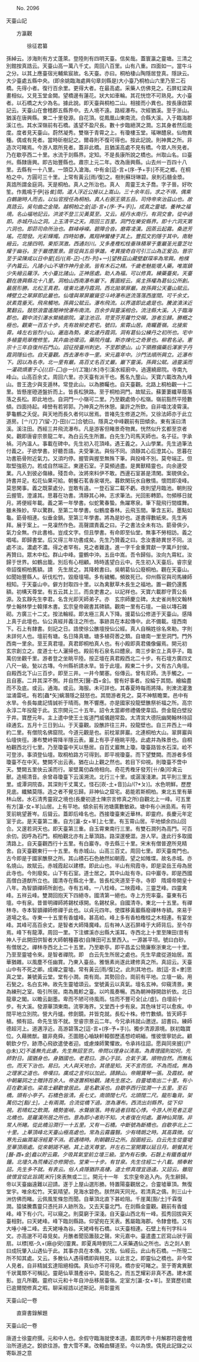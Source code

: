 ﻿　　No. 2096

天臺山記

　　方瀛觀

　　　　徐征君纂


孫綽云。涉海則有方丈蓬萊。登陸則有四明天臺。信矣哉。蓋寰瀛之靈塘。三清之別館按真誥云。天臺山高一萬八千丈。周回八百里。山有八重。四面如一。當牛斗之分。以其上應臺宿光輔紫宸故。名天臺。亦曰。桐柏棲山陶隱居登真。隱訣云。大少臺處五縣中央。(即余姚臨海處興句章剡縣是)大小臺乃桐柏山六里乃至二石橋。先得小者。復行百余里。更得大者。在最高處。采藥人仿佛見之。石屏虹梁與畫相似。又見玉堂金闕。望橋邊有蓮花。狀大如車輪。其花恍惚不可熟見。大小臺者。以石橋之大少為名。據此說。即天臺與桐柏二山。相接而小異也。按長康啟蒙記云。天臺山在會稽郡五縣界中。去人境不遠。路經瀑布。次經猶溪。至于浙山。猶溪在唐興縣。東二十里發源。自花頂。從鳳凰山東南流。合縣大溪。入于臨海郡溪江也。其水深嶺前有石橋。遙望不盈尺長。數十步臨絕溟之澗。忘其身者然后能度。度者見天臺山。蔚然凝秀。雙嶺于青霄之上。有瓊樓玉堂。瑤琳醴泉。仙物異種。偶或有見者。當時斫樹記之。爾尋則不復可得也。按此記說。則神異之所。非造次可睹焉。今游人眾所見者。蓋非此橋。且猶溪高處不見有橋。今眾人所見者。乃在歇亭西二十里。水流于剡縣界。定知。不是長康所說之橋也。州取山名。曰臺州。縣隸唐興。即古始豐縣也。肅宗上元二年。改為唐興縣。山去州一百四十八里。去縣有一十八里。一頭亞入滄海。中有金[這-言+(序-予+手)]不死之鄉。在桐柏之中。方圓可三十里。上常有黃云[雨/復]之。樹則蘇玡琳碧。泉則石髓金漿。真誥所謂金庭洞。天是桐柏。真人之所治也。真人　周靈王太子喬。字子晉。好吹笙。作鳳鳴于伊[谷*隹]間。道人浮近公接以上嵩山。三十余年后。求之不得。偶乘白鶴謝時人而去。以仙官授任為桐柏。真人右弼王領五岳。司侍帝來治茲山也。故真誥云。吳句曲之金陵。越桐柏之金[這-言+(序-予+手)]。成真之靈墟。養神之福境。名山福地記云。洪波不登三災黃莫至。又云。經丹水南行。有洞交會。從中過即。赤城丹山之洞。上玉清平之天。周回三百里。洞門在樂安縣界。即十六洞天第六洞也。即茆司命所治也。群峰崢嶸。碧障合沓。磨霄凌漢。因蒸云起霧。桑迸芳瑤。花間發。光彩輝燭。四時如春。鳳翔神鸞棲于其上。豐孤文豹隱于其中。南馳縉云。北接四明。東拒溟滶。西通剡川。又多產檉松桂垂珠積翠于重巖圣光靈芝吐耀于幽谷。至于巖煙匿景。匪從與五岳爭雄。考異搜奇自可引三山為正爰泊。晉宗至于梁陳咸以日中星[后/((焉-正)-(烈-列)+一)]望秩茲山藏壁獻琛率為常興。枹樸子內篇云。凡諸小山不堪作神丹金液。皆有木石之精。千歲老魅能壞人藥。唯嵩鎮少失縉云羅浮。大小臺比諸山。正神居處。助人為福。可以修真。練藥臺矣。天臺觀在唐興縣北十八里。洞柏山西南瀑布巖下。舊圖經云。吳主孫權為葛仙公所創。最居形勝。北松王真君。壇東北連丹霞洞。西北拋翠屏巖。故孫興公天臺山賦云。榑壁立之翠屏即此巖也。仙壇與翠屏巖聳空斗峙瀑布迸流落落西崖間。可千余丈。狀素霓垂天。飛帛觸地。孫興公賦云。瀑布飛流。以界道即此處是也。騰波濆沫近驚翻云。鼓怒浪雷遙聞神悅瀑布南流。百余步與靈溪相合。流注縣大溪。入于臨海郡也。觀中流引瀑水縈繞廊院。灌注池沼。苛芰芬芳蘿竹交暯。游者忘歸。勝概之極也。觀東一百五十步。先有故柳史君宅。號曰。紫霄山居。南矚蒼嶺。北接紫霄。峰左右皆烈小山。邐迤為勢。東北連丹霞洞。洞有葛仙公練丹之初所也。宅中多植靈苑翠檉修笙。其卉曲池環沼。藥院丹爐。斯亦煉化之奇景也。柳君名泌。憲宗十三年自復州石門山。詔征授臺州刺史。不至郡便山。山下領務備藥后渾家于丹霞洞隱仙也。自天臺觀。西去瀑布寺一里。宋元嘉年中。沙門法順所興立。近瀑布下。因以為名寺。北一里有巖。高百丈名百丈巖。巖下靈溪。孫興公賦。過靈溪而一灌疏煩憲于心[((巨-匚)@一)/(工*幾)/木]寺引溪水經廚中。過還繞廊院。寺南九峰山。山高百余丈。周回六里。亦天臺有派干也。舊名九壟山。天寶六載改為九峰山。昔王逸少與支遁林。常登此山。以為勝矚也。自天臺觀。北路上桐柏觀一十二里。皆懸崖磴道盤折而上。皆長松狹路。至于桐柏洞門。故賦云。蘇萋萋纖草蔭落落之長松。即此地也。自洞門一小嶺可二里。乃至觀處倚小松嶺。嶺前豁然平陸數傾。四面持起。峰巒有若郛郭。乃神真之所休憩。巢許之所欽。自非噏沈凌霄漢。夢龜鶴之夭促。與天地而長久者何以居焉。昔褚先生修道之所。又徐法師亦于此立道房。[〦/(刀*了*(留-刀-田))/二]合號曰。隱真之中峰觀前有田傾余。東有溪曰清溪。溪注田。西經三井飛流瀑布。凡是游客但睹景奇物異。恍然似升玄都至京者矣。觀即唐睿宗景龍二年。為白云先生所置。白先生乃司馬天師也。名子征。字承禎。河內溫人。事載在碑中。先生初入花頂峰。遇王義之。入山學業。先生過筆法付義之。子欲學書。好聽吾語。夫受筆法。與俗不同。須靜其心后澄其心。思暮在功書筋骨附近氣力。又須圴停。握管與握至無殊下筆。與投峰不別。莫夸端正。但取堅強筋力。若成自然端正。東邊石室。子莫頻過盡。是異獸精靈也。向余邊受業。凡人到彼必傷緣。殘吾命。汝將來料伊不敢。西邊石室甚是清閑。案硯俱全。詩書并足。松花仙果可給。朝餐石茗香泉堪充。暮飲閑玩水自散情。懷悶即凌峰。莫思閑事。義之既蒙處分。豈敢有違。一登石室二載不虧。夜則望月臨池。朝則投云握管。澄濾其。思暮在功書。清靜其心神。志求筆法。光回影轉節。勿頻移日就月。將便經年載。義之第一年學書。似蛇驚春蟄。魚躍寒泉。筆下龍飛行間蝶舞。雖未殊妙。早以驚群。至第二年學書。似鶴度春林。云飛玉間。筆含五彩。墨點如龜。筯骨相連。似垂金鎖。至第三年學書。將為是妙也。遂書得數紙來。先生再拜。展于案上。一見凜然作色。高聲謂責義之曰。子之書法全未有功。筯骨俱少。氣力全無。作此書格。豈成文字。但且學書。有命即至仙堂。無事不勞相訪。義之唱喏。即歸書堂。后又得三年功書成矣。先生乃贊義之曰。念汝書跡異世不同。淡處不淡。濃處不濃。得之者罕有。見之者難逢。進一字千金重賞獻一字萬戶封侯。再贊曰。眾木中松。群山中峰。靈鶴中沖。五岳中嵩。吾令歸俗。汝向九霄紅。汝歸于世界。如鶴出籠。別后有心相顧。時時遙望白云中。先生初入天臺后。睿宗皇帝詔復桐柏舊額。請　先生居之。其降敕書曰。吳朝葛仙公廢桐柏。觀在天臺山。如聞始豐縣人。斫伐松竹。毀廢壇場。多有穢觸。頻致死已。仰州縣官與司馬練師相知。于天臺山中。僻方封取四十里。以為禽獸草木長生之福地。置一觀仍還舊額。初構天尊堂。有五云其上三。而良吏書之。以記祥也。天寶六載郡守賈公長源。及玄靜先生李君。名含光即天師弟子。亦　玄宗師慶立碑。太史雀尚制文翰林學士翰林學士韓擇木書。玄宗皇帝親書其碑額。觀南一里有石壇。一級以塼石雜砌。方廣三十二丈。按法輪經。即太極三真人下降。援葛仙公修道于天臺山。感降上真于此壇也。仙公真經并義注之所也。事跡具在本起傳中。此不備載。壇西南下。石上有隸書。刻記之日。誥使徐公醮壇授仙公經。真人自稱姓徐名來勒。字則未詳何人也。壇前有塘。名日降真塘。塘多植荷莕之類。自塘南一里至洞門。門外西南一里余。至王真君壇。真君即桐柏真人也。有小殿即真君儀像儼焉。開元初　玄宗創立之。度道士七人灑掃也。殿前有石泉名曰醴泉。南三步新立上真亭子。臨萬仞坐觀千里。游者登之坐眺平陸。按正壇在真君殿西北二十步。有石壇方廣四丈八尺一級。甃以古塼。今州縣祈請水旱。皆于此壇。殿東二十步。又有古八角壇。自殿西北下山三百步。即至三井。一井今闉塞。俗傳云。曾有尼師。洗手觸之。一且自塞。二井其深不惻。并自然天[醫-酉+金]。嘗有好事者。投綸于其間。繪綸盡而不及底。或云。通海。或云。海服。未可詳也。其春夏時每雨將降。則潨流灌激湓涌雷吼。有若[蟲*矢]螭潛隱之鼓怒也。其間游者見之。莫不神駭瞻栗。邑中有水旱。令長每歲記情誠祈于晴雨。無不響應。亦是國家投龍壁醮祭祈福之所。高宗永淳二年投龍于此。玄宗開元二十五年。詔令太當卿修禮儀使韋諂。赍金龍白壁投于井。寶歷元年。主上遣中使王士岌道門威儀趙常盈。太清宮大德阮幽閑翰林待詔祿通玄。五月十三日到山。于天臺觀。設醮許往三井。投龍壁也。自三井西上一峰約二里。有僧院名佛窟院。今道元觀是也。前枕翠屏巖。北連桐柏大山。翠屏巖與仙壇俠徑。瀑布雙峙霄降半隱云表。巖上有亭子極眺平陸。此處并為殊景也。自桐柏觀西北行七里。乃至瓊臺中天以懸居。自百丈巖無上瓊。瓊臺路皆水石深。崄不可登涉。事須登仙壇。取桐柏路方可得到。即平視瓊臺。而下望雙闕。而游者多怪瓊臺不在中天。雙闕不出云表。猶在山上觀之然也。若目下仰視。則瓊臺不啻中天。雙闕五里俠云溪而行。翠壁萬仞森倚相向。奇花秀檉牙發芳[卄/桑]珍禽云獸。造楊清音。余曾尋瓊臺下云溪溯流。北行三十里。或潺湲淺漱。其平則三里五里。或潭洞院杳。其深則千丈萬丈。怪石[崁-土+音][山/(?*ㄆ)]。水色明鮮。歷歷見底。纖鱗莫隱。造之者不覺忘歸。非神仙之窟宅。曷能若斯桐柏。東北五里有華林山居。水石清秀靈寂之境也(長慶初道士陳宗言修真之所)自觀北上一峰。可五里有方[瀛-女+羊]山居。上有平地。傾余前有池塘廣數敏畝。塘中有小洲島焉。有苛芰前眺望蒼岑。后聳云。蓋即后峰名也。西接瓊臺東近華林。即靈府。長慶元年定室于此。是天臺第二重。自方[瀛-女+羊]上七里。有玉霄山居。平地傾余四山回合。又邃若洞天也。即天臺第三重。自玉霄東南行三里。有雙石澗列為高門。可百余仞。因呼為石門。桐柏觀北亦有上華頂路。路深邃梗澀。游人罕。逢此行多取國清路上。自天臺觀西行十五里。有白巖寺。寺去縣三十里。宋末有僧普遼所見精舍。自天臺觀東行一十五里。有赤城山。山高三百丈。周回七里。即天臺南門也。古今即是于國家醮祭之所。其山積石石色赩然如朝霞。望之如雉堞。故名赤城。亦名燒山。故賦云。赤城霞起以建標。即此山也。半山有飛霞寺。即是梁岳王母為居此寺也。今則廢矣。山下有石室。道士居之。其中山趾有寺。曰中巖寺。即是西國高僧白道猷所立也。國清寺在縣北十里。皆長松夾道至于寺。寺即　隋煬帝開皇十八年。為智顗禪師所創也。寺有五峰。一八桂峰。二映霞峰。三靈芝峰。四靈禽峰。五祥云峰。雙澗回抱天下四絕寺。國清第一絕也。寺上方兜率臺。臺東有石壇。中有泉。昔普明禪師將錫杖琢開。名錫杖泉。自國清寺。東北一十五里。有禪林寺。寺本智顗禪師修禪于此也。以貞元四年。使牒移黃巖縣廢禪林寺額。來易于道場之名。寺東一十五里有香爐峰。甚高崄。峰上多有香柏檉桂之木相連。有宴坐峰。其峰可高百余丈。是智者大師降魔峰。后有神人送石屏峰于大師背后。至今存焉。峰下有龍潭。周回一里。下注螺溪亦出縣大溪耳。寺西北上十里至陳田(昔有神人于此開田供智者大師朝種暮收)自陳田可五里西入。一源甚平坦。號曰白砂。有僧居之。禪林寺西北上二十五里。乃至歇亭。即平昌孟公簡廉察浙東北一十里。乃至至靈墟令來。是智者禪院。即　白云先生所居之處也。先生早歲從道始居。嵩華猶雜。以風塵不任幽賞。乃東入臺岳。雅愜素尚遂此建修真之所。真詔云。天臺山中有不死之卿。成禪之靈墟。常有黃云[雨/復]之。此則其地也。故[這-言+聿]思真之堂。兼號黃云堂。堂有小澗。南有崗。其勢回合。崗前有平地。立壇一級。用石甃之。名白玄神。故先生靈墟頌云。堂號黃云以真氣。壇名玄神。仰窺清景。東為練刑之室。吸引所居。南為鳳軫之臺。以吟風奏暢。西為朝神靜開啟祈依。北日龍章之閣。以瞻云副墨。卑而不陋可待風雨。怙而不豐可全[止/虛]。白壇前十步。有大溪。發源華頂東南。流寧海界。又堂西十步有泉。其色味甘可以愈疾。中間平地立別院。營大丹爐。修劍鏡。并皆克就。長松十株。修竹數傾。皆天師手植。頻有詔。命先生皆不就。至睿宗景云二年。今兄承祎就山邀迓。詔書曰。練師德超河上。道邁浮近。高游碧落之[這-言+(序-予+手)]。獨步清源源境。朕初臨寶位。久藉微猷。雖非堯舜。丕圖翹心嚙缺軒轅御歷遙想崆峒緬。惟彼懷寧妨此。顧朝欽夕佇。跡滯心飛欲遣使者迎。或慮煉師驚懼故。令承祎往詔。愿與同來披[(尸@未)*又]不遙無先此慮。先生無詔至京。帝問以理身以清高。為貴理國則如何。先師對日。國猶身也。身猶國也。老君曰。游心于談。合氣于漢。順物自然。而無私也。而天下治也。易曰。大人與天地合。其德是知。天不言而信。不為而成。無為之理家之道也。帝嘆曰。廣成之言何以加此。請歸山。帝賜寶琴一張。及霞紋。帔中朝屬詞之士贈詩百余人。帝遂置桐柏觀。諸先生居之。自靈墟南出二十里。有小莊在歡溪也。梁高士顧歡曾居此。是名歡溪也。自歇亭西行弦澗一十五里。至石橋。頭有小亭子。石橋色皆清。長七丈。南頭闊七尺。北頭闊二尺。龍形龜背。架萬仞之[豁/土]。上有兩澗。合流從橋下過。泄為瀑布。西流出剡縣界。從下仰視。若晴虹之飲澗。橋勢崟峭。水聲崩落。時有過者目眩心悸。今游人所見者正是北橋也。是羅漢所居之所也。意為即小者則不知。大者復在何處。蓋神仙冥隱。非常人所睹。從此橋沿澗行一十五里。又有一石橋。中斷號為斷橋也。自歇亭北上二十里。上華頂峰北天臺山極高處也。常為云霧霾翳。少有晴朗之時。其高霖微。似寒先云幽澗凝冴經夏不消。若遇晴時。則朝觀日之所。設圖經云。白云先生從靈墟至華頂兩處。從來朝謁不絕。其上造天尊堂。并左右二室開竇以延日月。朝餐其光[醫-酉+金]龕以貯云霧。夕吸其氣堂前立壇三級。堂內有石像。石磬上有鐵香爐并鐘。北壇久為荒榛近亦修開也。堂東一十步。有甘泉。先生住經二十八載。頻奉敕詔。先生多不就。有表云。俗人貞隱猶許高棲。道士修真理宜遜遠。又詔云。雖阻彼懷宜從此旨請[米*斤]來表無或二三。開元十一年　玄宗皇帝追入內。先生辭歸。帝以天臺幽遠難以迎請。遂于上屋山選形勝。特置陽臺觀居之。合靈墟華頂。無復堂宇。唯余松竹。天氣晴望。見海水碧色。朕然與天同光。若清真之儔。則三山十洲仿佛而睹。云佩風笙條忽而聞。自華頂北直下甚崄阻。千崖萬[豁/土]千霖復澗。猿猱騰翥靈只憑托非人跡所及。又去天臺北門。在剡縣金靈觀。觀前有香爐峰。峰下有小穴。可以窺之。則莫窮于深淺。自天臺山西北有一峰。孤秀回拔與天臺相對。曰天姥峰。峰下臨剡縣路。仰望宛在天表。舊屬臨海郡。令隸會稽。又有大唾小唾二峰。去天姥唾為谷。天姥峰有石橋。以天臺相連。石壁上有刊字科斗文。亦高邈不可尋覓矣。月醮者聞笳簫鼓之聲。宋元嘉中。臺遣盡工匠寫山狀于圓扇。以標[柩-久+(廠@臾)]靈異。即夏禹時劉阮二人采藥遇仙之所也。古之剡人劉曰成阮肇入山遇仙于此。其事亦具在本傳。又按。仙經云。此山有石橋。一所現二所不知其處。又云。多散仙人遇得橋即與相見。以此言之。即靈仙之橋也。非今常人見者。自非精誠玄達阻絕相偶。真仙亦不可得見。橋亦安可睹之。至于寄禽異獸千狀萬類不可稱記。靈葩仙草潛產谷中。莫能名之。而五芝耀彩非真不遇。建木匿影。豈凡所觀。靈府以元和十年自沖岳移居臺嶺。定室方[瀛-女+羊]。至寶歷初歲已逾爾閏修真之暇。聊采經誥以述斯記。用彰靈焉

天臺山記一卷

　　直齋書錄解題

天臺山記一卷

唐道士徐靈府撰。元和中人也。余假守臨海就使本道。嘉熙丙申十月解郡符趨會稽治所道過之。銳欲往游。會大雪不果。改轅由驛道至。今以為恨。偶見此記錄之以寄臥游之意
